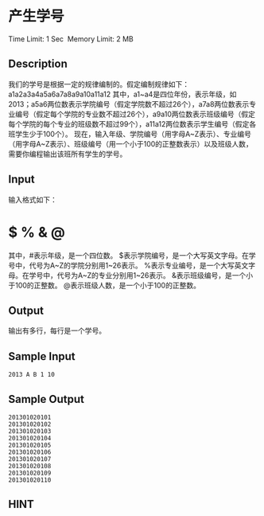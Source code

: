 # 产生学号
Time Limit: 1 Sec  Memory Limit: 2 MB


## Description
我们的学号是根据一定的规律编制的。假定编制规律如下：
a1a2a3a4a5a6a7a8a9a10a11a12
其中，a1~a4是四位年份，表示年级，如2013；a5a6两位数表示学院编号（假定学院数不超过26个），a7a8两位数表示专业编号（假定每个学院的专业数不超过26个），a9a10两位数表示班级编号（假定每个学院的每个专业的班级数不超过99个），a11a12两位数表示学生编号（假定各班学生少于100个）。
现在，输入年级、学院编号（用字母A~Z表示）、专业编号（用字母A~Z表示）、班级编号（用一个小于100的正整数表示）以及班级人数，需要你编程输出该班所有学生的学号。

## Input
输入格式如下：
# $ % & @
其中，#表示年级，是一个四位数。
$表示学院编号，是一个大写英文字母。在学号中，代号为A~Z的学院分别用1~26表示。
%表示专业编号，是一个大写英文字母。在学号中，代号为A~Z的专业分别用1~26表示。
&表示班级编号，是一个小于100的正整数。
@表示班级人数，是一个小于100的正整数。


## Output
输出有多行，每行是一个学号。


## Sample Input
```
2013 A B 1 10

```
## Sample Output
```
201301020101
201301020102
201301020103
201301020104
201301020105
201301020106
201301020107
201301020108
201301020109
201301020110
```

## HINT
